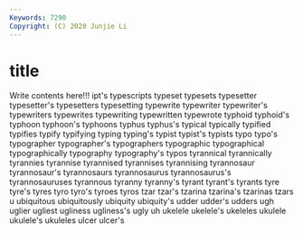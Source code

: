 ```yaml
---
Keywords: 7290
Copyright: (C) 2020 Junjie Li
---
```


# title

Write contents here!!!
ipt's 
typescripts 
typeset 
typesets 
typesetter 
typesetter's
typesetters 
typesetting 
typewrite 
typewriter 
typewriter's 
typewriters 
typewrites 
typewriting 
typewritten 
typewrote
typhoid 
typhoid's 
typhoon 
typhoon's 
typhoons 
typhus 
typhus's 
typical 
typically 
typified
typifies 
typify 
typifying 
typing 
typing's 
typist 
typist's 
typists 
typo 
typo's
typographer 
typographer's 
typographers 
typographic 
typographical 
typographically 
typography 
typography's 
typos 
tyrannical
tyrannically 
tyrannies 
tyrannise 
tyrannised 
tyrannises 
tyrannising 
tyrannosaur 
tyrannosaur's 
tyrannosaurs 
tyrannosaurus
tyrannosaurus's 
tyrannosauruses 
tyrannous 
tyranny 
tyranny's 
tyrant 
tyrant's 
tyrants 
tyre 
tyre's
tyres 
tyro 
tyro's 
tyroes 
tyros 
tzar 
tzar's 
tzarina 
tzarina's 
tzarinas
tzars 
u 
ubiquitous 
ubiquitously 
ubiquity 
ubiquity's 
udder 
udder's 
udders 
ugh
uglier 
ugliest 
ugliness 
ugliness's 
ugly 
uh 
ukelele 
ukelele's 
ukeleles 
ukulele
ukulele's 
ukuleles 
ulcer 
ulcer's 
